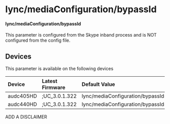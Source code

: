 ﻿---
description: lync/mediaConfiguration/bypassId
search:
    keywords: ['lync','mediaConfiguration','bypassId']
---

# lync/mediaConfiguration/bypassId

#### lync/mediaConfiguration/bypassId

This parameter is configured from the Skype inband process and is NOT configured from the config file.



## Devices
This parameter is available on the following devices

| Device | Latest Firmware | Default Value |
|:---|:---|:---|
| audc405HD | ;UC_3.0.1.322 | lync/mediaConfiguration/bypassId= 
| audc440HD | ;UC_3.0.1.322 | lync/mediaConfiguration/bypassId= 

ADD A DISCLAIMER
